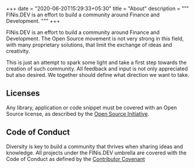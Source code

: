 +++
date = "2020-06-20T15:29:33+05:30"
title = "About"
description = """
    FINis.DEV is an effort to build a community around Finance and Development.
    """
+++

FINis.DEV is an effort to build a community around Finance and Development. The Open Source movement is not very
strong in this field, with many proprietary solutions, that limit the exchange of ideas and creativity.

This is just an attempt to spark some light and take a first step towards the creation of such community. All feedback
and input is not only appreciated but also desired. We together should define what direction we want to take.

## Licenses

Any library, application or code snippet must be covered with an Open Source license, as described by the 
[Open Source Initiative](https://opensource.org/licenses).


## Code of Conduct

Diversity is key to build a community that thrives when sharing ideas and knowledge. All projects under the FINis.DEV
umbrella are covered with the Code of Conduct as defined by the 
[Contributor Covenant](https://www.contributor-covenant.org/)
